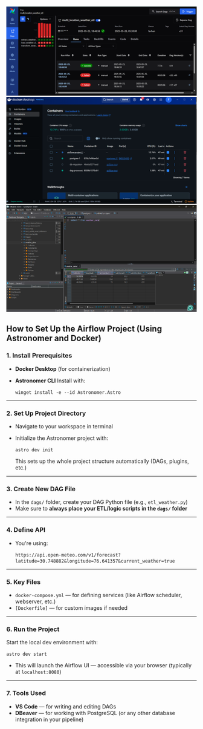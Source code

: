 
![alt text](<Screenshot 2025-05-25 184809.png>)
![alt text](<Screenshot 2025-05-25 190048.png>) 
![alt text](<Screenshot 2025-05-25 190027.png>) 



## **How to Set Up the Airflow Project (Using Astronomer and Docker)**

### **1. Install Prerequisites**

* **Docker Desktop** (for containerization)
* **Astronomer CLI**
  Install with:

  ```
  winget install -e --id Astronomer.Astro
  ```

---

### **2. Set Up Project Directory**

* Navigate to your workspace in terminal
* Initialize the Astronomer project with:

  ```
  astro dev init
  ```

  This sets up the whole project structure automatically (DAGs, plugins, etc.)

---

### **3. Create New DAG File**

* In the `dags/` folder, create your DAG Python file (e.g., `etl_weather.py`)
* Make sure to **always place your ETL/logic scripts in the `dags/` folder**

---

### **4. Define API**

* You're using:

  ```
  https://api.open-meteo.com/v1/forecast?latitude=30.748882&longitude=76.641357&current_weather=true
  ```

---

### **5. Key Files**

* `docker-compose.yml` — for defining services (like Airflow scheduler, webserver, etc.)
* `[Dockerfile]` — for custom images if needed

---

### **6. Run the Project**

Start the local dev environment with:

```
astro dev start
```

* This will launch the Airflow UI — accessible via your browser (typically at `localhost:8080`)

---

### **7. Tools Used**

* **VS Code** — for writing and editing DAGs
* **DBeaver** — for working with PostgreSQL (or any other database integration in your pipeline)












